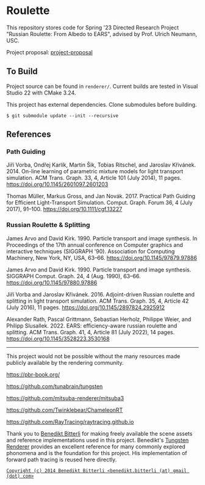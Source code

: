 # Roulette

This repository stores code for Spring '23 Directed Research Project "Russian Roulette: From Albedo to EARS", advised by Prof. Ulrich Neumann, USC.

Project proposal: [project-proposal](https://blog.roblesch.page/assets/roblesch_project_proposal.pdf)

## To Build

Project source can be found in `renderer/`. Current builds are tested in Visual Studio 22 with CMake 3.24.

This project has external dependencies. Clone submodules before building.

```
$ git submodule update --init --recursive
```

## References

### Path Guiding

Jiří Vorba, Ondřej Karlík, Martin Šik, Tobias Ritschel, and Jaroslav Křivánek. 2014. On-line learning of parametric mixture models for light transport simulation. ACM Trans. Graph. 33, 4, Article 101 (July 2014), 11 pages. https://doi.org/10.1145/2601097.2601203

Thomas Müller, Markus Gross, and Jan Novák. 2017. Practical Path Guiding for Efficient Light-Transport Simulation. Comput. Graph. Forum 36, 4 (July 2017), 91–100. https://doi.org/10.1111/cgf.13227

### Russian Roulette & Splitting

James Arvo and David Kirk. 1990. Particle transport and image synthesis. In Proceedings of the 17th annual conference on Computer graphics and interactive techniques (SIGGRAPH '90). Association for Computing Machinery, New York, NY, USA, 63–66. https://doi.org/10.1145/97879.97886

James Arvo and David Kirk. 1990. Particle transport and image synthesis. SIGGRAPH Comput. Graph. 24, 4 (Aug. 1990), 63–66. https://doi.org/10.1145/97880.97886

Jiří Vorba and Jaroslav Křivánek. 2016. Adjoint-driven Russian roulette and splitting in light transport simulation. ACM Trans. Graph. 35, 4, Article 42 (July 2016), 11 pages. https://doi.org/10.1145/2897824.2925912

Alexander Rath, Pascal Grittmann, Sebastian Herholz, Philippe Weier, and Philipp Slusallek. 2022. EARS: efficiency-aware russian roulette and splitting. ACM Trans. Graph. 41, 4, Article 81 (July 2022), 14 pages. https://doi.org/10.1145/3528223.3530168

---

This project would not be possible without the many resources made publicly available by the rendering community.

https://pbr-book.org/

https://github.com/tunabrain/tungsten

https://github.com/mitsuba-renderer/mitsuba3

https://github.com/Twinklebear/ChameleonRT

https://github.com/RayTracing/raytracing.github.io

Thank you to [Benedikt Bitterli](https://benedikt-bitterli.me/resources/) for making freely available the scene assets and reference implementations used in this project. Benedikt's [Tungsten Renderer](https://github.com/tunabrain/tungsten) provides an excellent reference for many commonly explored phonomena and is the foundation for this project. His implementation of forward path tracing is reused here directly.

[`Copyright (c) 2014 Benedikt Bitterli <benedikt.bitterli (at) gmail (dot) com>`](https://github.com/tunabrain/tungsten/blob/master/LICENSE.txt)
